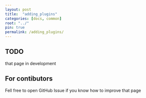 ```yaml
---
layout: post
title:  "adding_plugins"
categories: [docs, common]
root: "../"
pin: true
permalink: /adding_plugins/
---
```


## TODO

that page in development

## For contibutors

Fell free to open GitHub Issue if you know how to improve that page
